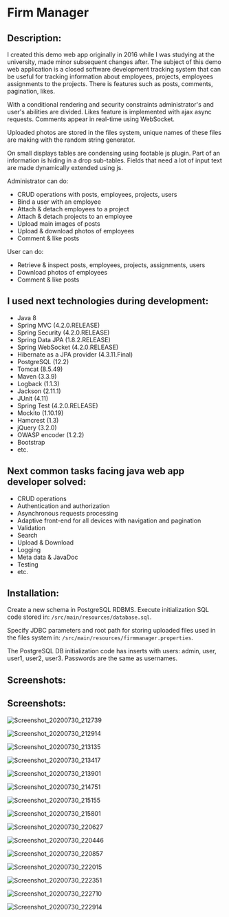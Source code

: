 # Firm Manager 
## Description:
I created this demo web app originally in 2016 while I was studying at the university, made minor subsequent changes after.
The subject of this demo web application is a closed software development tracking system 
that can be useful for tracking information about employees, projects, employees assignments to the projects. 
There is features such as posts, comments, pagination, likes.

With a conditional rendering and security constraints administrator's and user's abilities are divided. 
Likes feature is implemented with ajax async requests. Comments appear in real-time using WebSocket.

Uploaded photos are stored in the files system, unique names of these files are making with the random string generator. 

On small displays tables are condensing using footable js plugin. Part of an information is hiding in a drop sub-tables. 
Fields that need a lot of input text are made dynamically extended using js.

Administrator can do:
- CRUD operations with posts, employees, projects, users
- Bind a user with an employee
- Attach & detach employees to a project
- Attach & detach projects to an employee
- Upload main images of posts
- Upload & download photos of employees
- Comment & like posts

User can do:
- Retrieve & inspect posts, employees, projects, assignments, users
- Download photos of employees
- Comment & like posts

## I used next technologies during development:
- Java 8
- Spring MVC (4.2.0.RELEASE)
- Spring Security (4.2.0.RELEASE)
- Spring Data JPA (1.8.2.RELEASE)
- Spring WebSocket (4.2.0.RELEASE)
- Hibernate as a JPA provider (4.3.11.Final)
- PostgreSQL (12.2)
- Tomcat (8.5.49)
- Maven (3.3.9)
- Logback (1.1.3)
- Jackson (2.11.1)
- JUnit (4.11)
- Spring Test (4.2.0.RELEASE)
- Mockito (1.10.19)
- Hamcrest (1.3)
- jQuery (3.2.0)
- OWASP encoder (1.2.2)
- Bootstrap
- etc.
   
## Next common tasks facing java web app developer solved:
- CRUD operations
- Authentication and authorization
- Asynchronous requests processing
- Adaptive front-end for all devices with navigation and pagination
- Validation
- Search
- Upload & Download
- Logging
- Meta data & JavaDoc
- Testing
- etc.

## Installation:

Create a new schema in PostgreSQL RDBMS. Execute initialization SQL code stored in: 
`/src/main/resources/database.sql`.

Specify JDBC parameters and root path for storing uploaded files used in the files system in: 
`/src/main/resources/firmmanager.properties`.

The PostgreSQL DB initialization code has inserts with users: admin, user, user1, user2, user3. 
Passwords are the same as usernames.


## Screenshots:
## Screenshots:
![Screenshot_20200730_212739](https://user-images.githubusercontent.com/26651009/88971975-8594e100-d2bd-11ea-8dd2-3b057dadd3a3.png)

![Screenshot_20200730_212914](https://user-images.githubusercontent.com/26651009/88971991-8b8ac200-d2bd-11ea-8063-1afef26191ba.png)

![Screenshot_20200730_213135](https://user-images.githubusercontent.com/26651009/88971995-8ded1c00-d2bd-11ea-8adf-91cbc7abe8b9.png)

![Screenshot_20200730_213417](https://user-images.githubusercontent.com/26651009/88971999-8f1e4900-d2bd-11ea-83d8-36c385de5f33.png)

![Screenshot_20200730_213901](https://user-images.githubusercontent.com/26651009/88972006-90e80c80-d2bd-11ea-9908-6a54ad0e7467.png)

![Screenshot_20200730_214751](https://user-images.githubusercontent.com/26651009/88972009-947b9380-d2bd-11ea-801f-200bb7375b0f.png)

![Screenshot_20200730_215155](https://user-images.githubusercontent.com/26651009/88972020-96dded80-d2bd-11ea-9b09-ac93dedb96dd.png)

![Screenshot_20200730_215801](https://user-images.githubusercontent.com/26651009/88972022-980f1a80-d2bd-11ea-859e-9576038c7135.png)

![Screenshot_20200730_220627](https://user-images.githubusercontent.com/26651009/88972029-9cd3ce80-d2bd-11ea-9bcb-875355bceb3e.png)

![Screenshot_20200730_220446](https://user-images.githubusercontent.com/26651009/88972032-9e9d9200-d2bd-11ea-9fce-61c8a6709a69.png)

![Screenshot_20200730_220857](https://user-images.githubusercontent.com/26651009/88972037-a1988280-d2bd-11ea-9434-b57e20d80224.png)

![Screenshot_20200730_222015](https://user-images.githubusercontent.com/26651009/88972041-a2c9af80-d2bd-11ea-8794-2d227dedf46d.png)

![Screenshot_20200730_222351](https://user-images.githubusercontent.com/26651009/88972045-a4937300-d2bd-11ea-981a-40092b2a1169.png)

![Screenshot_20200730_222710](https://user-images.githubusercontent.com/26651009/88972048-a65d3680-d2bd-11ea-991d-6545b149448e.png)

![Screenshot_20200730_222914](https://user-images.githubusercontent.com/26651009/88972054-a78e6380-d2bd-11ea-866e-a1c2ca44fdce.png)








